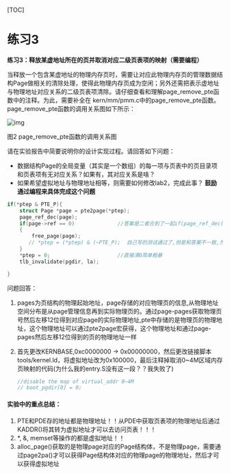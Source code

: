 [TOC]

# 练习3

**练习3：释放某虚地址所在的页并取消对应二级页表项的映射（需要编程）**

当释放一个包含某虚地址的物理内存页时，需要让对应此物理内存页的管理数据结构Page做相关的清除处理，使得此物理内存页成为空闲；另外还需把表示虚地址与物理地址对应关系的二级页表项清除。请仔细查看和理解page_remove_pte函数中的注释。为此，需要补全在 kern/mm/pmm.c中的page_remove_pte函数。page_remove_pte函数的调用关系图如下所示：

![img](https://chyyuu.gitbooks.io/ucore_os_docs/content/lab2_figs/image002.png)

图2 page_remove_pte函数的调用关系图

请在实验报告中简要说明你的设计实现过程。请回答如下问题：

-   数据结构Page的全局变量（其实是一个数组）的每一项与页表中的页目录项和页表项有无对应关系？如果有，其对应关系是啥？
-   如果希望虚拟地址与物理地址相等，则需要如何修改lab2，完成此事？ **鼓励通过编程来具体完成这个问题**

```c
if(*ptep & PTE_P){
    struct Page *page = pte2page(*ptep);
    page_ref_dec(page);
    if(page->ref == 0)				//答案是二者合到了一起if(page_ref_dec(page) == 0),之前看代码没发现返回值就是ref
    {	
        free_page(page);
       // *ptep = (*ptep) & (~PTE_P);  自己写的测试通过了,但是和答案不一致,为了防止后面的实验导致某些错误 以答案为主把
    }
    *ptep = 0;						//直接清0简单粗暴
    tlb_invalidate(pgdir, la);

}
```

问题回答：

1.  pages为页结构的物理起始地址，page存储的对应物理页的信息,从物理地址空间分布是从page管理信息再到实际物理页的。通过page-pages获取物理页号然后左移12位得到对应page的实际物理地址,pte中存储的是物理页的物理地址，这个物理地址可以通过pte2page宏获得，这个物理地址和通过page-pages然后左移12位得到的页的物理地址一样

2.  首先更改KERNBASE,0xc0000000 → 0x00000000，然后更改链接脚本tools/kernel.ld，将虚拟地址改为0x100000，最后注释掉取消0~4M区域内存页映射的代码(为什么我的entry.S没有这一段？？我失败了)

    ```c
    //disable the map of virtual_addr 0~4M
    // boot_pgdir[0] = 0;
    ```

#### 实验中的重点总结：

1.  PTE和PDE存的地址都是物理地址！！从PDE中获取页表项的物理地址后通过KADDR()将其转为虚拟地址才可以去访问页表！！！
2.  \*, &, memset等操作的都是虚拟地址！！
3.  alloc_page()获取的是物理page对应的Page结构体，不是物理page，需要通过page2pa()才可以获得Page结构体对应的物理page的物理地址，然后才可以获得虚拟地址